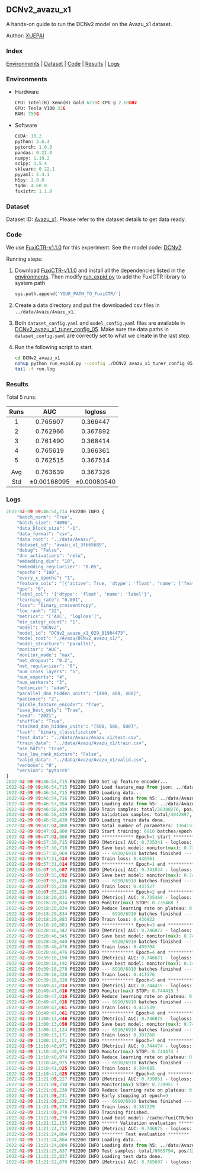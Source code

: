 ## DCNv2_avazu_x1

A hands-on guide to run the DCNv2 model on the Avazu_x1 dataset.

Author: [XUEPAI](https://github.com/xue-pai)

### Index
[Environments](#Environments) | [Dataset](#Dataset) | [Code](#Code) | [Results](#Results) | [Logs](#Logs)

### Environments
+ Hardware

  ```python
  CPU: Intel(R) Xeon(R) Gold 6278C CPU @ 2.60GHz
  GPU: Tesla V100 32G
  RAM: 755G

  ```

+ Software

  ```python
  CUDA: 10.2
  python: 3.6.4
  pytorch: 1.0.0
  pandas: 0.22.0
  numpy: 1.19.2
  scipy: 1.5.4
  sklearn: 0.22.1
  pyyaml: 5.4.1
  h5py: 2.8.0
  tqdm: 4.60.0
  fuxictr: 1.1.0

  ```

### Dataset
Dataset ID: [Avazu_x1](https://github.com/openbenchmark/BARS/blob/master/ctr_prediction/datasets/Avazu/README.md#Avazu_x1). Please refer to the dataset details to get data ready.

### Code

We use [FuxiCTR-v1.1.0](https://github.com/xue-pai/FuxiCTR/tree/v1.1.0) for this experiment. See the model code: [DCNv2](https://github.com/xue-pai/FuxiCTR/blob/v1.1.0/fuxictr/pytorch/models/DCNv2.py).

Running steps:

1. Download [FuxiCTR-v1.1.0](https://github.com/xue-pai/FuxiCTR/archive/refs/tags/v1.1.0.zip) and install all the dependencies listed in the [environments](#environments). Then modify [run_expid.py](./run_expid.py#L5) to add the FuxiCTR library to system path
    
    ```python
    sys.path.append('YOUR_PATH_TO_FuxiCTR/')
    ```

2. Create a data directory and put the downloaded csv files in `../data/Avazu/Avazu_x1`.

3. Both `dataset_config.yaml` and `model_config.yaml` files are available in [DCNv2_avazu_x1_tuner_config_05](./DCNv2_avazu_x1_tuner_config_05). Make sure the data paths in `dataset_config.yaml` are correctly set to what we create in the last step.

4. Run the following script to start.

    ```bash
    cd DCNv2_avazu_x1
    nohup python run_expid.py --config ./DCNv2_avazu_x1_tuner_config_05 --expid DCNv2_avazu_x1_029_81904473 --gpu 0 > run.log &
    tail -f run.log
    ```

### Results

Total 5 runs:

| Runs | AUC | logloss  |
|:--------------------:|:--------------------:|:--------------------:|
| 1 | 0.765607 | 0.366447  |
| 2 | 0.762966 | 0.367892  |
| 3 | 0.761490 | 0.368414  |
| 4 | 0.765619 | 0.366361  |
| 5 | 0.762515 | 0.367514  |
| | | | 
| Avg | 0.763639 | 0.367326 |
| Std | &#177;0.00168095 | &#177;0.00080540 |


### Logs
```python
2022-02-09 09:46:54,714 P62200 INFO {
    "batch_norm": "True",
    "batch_size": "4096",
    "data_block_size": "-1",
    "data_format": "csv",
    "data_root": "../data/Avazu/",
    "dataset_id": "avazu_x1_3fb65689",
    "debug": "False",
    "dnn_activations": "relu",
    "embedding_dim": "10",
    "embedding_regularizer": "0.05",
    "epochs": "100",
    "every_x_epochs": "1",
    "feature_cols": "[{'active': True, 'dtype': 'float', 'name': ['feat_1', 'feat_2', 'feat_3', 'feat_4', 'feat_5', 'feat_6', 'feat_7', 'feat_8', 'feat_9', 'feat_10', 'feat_11', 'feat_12', 'feat_13', 'feat_14', 'feat_15', 'feat_16', 'feat_17', 'feat_18', 'feat_19', 'feat_20', 'feat_21', 'feat_22'], 'type': 'categorical'}]",
    "gpu": "6",
    "label_col": "{'dtype': 'float', 'name': 'label'}",
    "learning_rate": "0.001",
    "loss": "binary_crossentropy",
    "low_rank": "32",
    "metrics": "['AUC', 'logloss']",
    "min_categr_count": "1",
    "model": "DCNv2",
    "model_id": "DCNv2_avazu_x1_029_81904473",
    "model_root": "./Avazu/DCNv2_avazu_x1/",
    "model_structure": "parallel",
    "monitor": "AUC",
    "monitor_mode": "max",
    "net_dropout": "0.2",
    "net_regularizer": "0",
    "num_cross_layers": "5",
    "num_experts": "4",
    "num_workers": "3",
    "optimizer": "adam",
    "parallel_dnn_hidden_units": "[400, 400, 400]",
    "patience": "2",
    "pickle_feature_encoder": "True",
    "save_best_only": "True",
    "seed": "2021",
    "shuffle": "True",
    "stacked_dnn_hidden_units": "[500, 500, 500]",
    "task": "binary_classification",
    "test_data": "../data/Avazu/Avazu_x1/test.csv",
    "train_data": "../data/Avazu/Avazu_x1/train.csv",
    "use_hdf5": "True",
    "use_low_rank_mixture": "False",
    "valid_data": "../data/Avazu/Avazu_x1/valid.csv",
    "verbose": "0",
    "version": "pytorch"
}
2022-02-09 09:46:54,715 P62200 INFO Set up feature encoder...
2022-02-09 09:46:54,715 P62200 INFO Load feature_map from json: ../data/Avazu/avazu_x1_3fb65689/feature_map.json
2022-02-09 09:46:54,715 P62200 INFO Loading data...
2022-02-09 09:46:54,716 P62200 INFO Loading data from h5: ../data/Avazu/avazu_x1_3fb65689/train.h5
2022-02-09 09:46:57,984 P62200 INFO Loading data from h5: ../data/Avazu/avazu_x1_3fb65689/valid.h5
2022-02-09 09:46:58,439 P62200 INFO Train samples: total/28300276, pos/4953382, neg/23346894, ratio/17.50%, blocks/1
2022-02-09 09:46:58,439 P62200 INFO Validation samples: total/4042897, pos/678699, neg/3364198, ratio/16.79%, blocks/1
2022-02-09 09:46:58,439 P62200 INFO Loading train data done.
2022-02-09 09:47:02,800 P62200 INFO Total number of parameters: 13641311.
2022-02-09 09:47:02,800 P62200 INFO Start training: 6910 batches/epoch
2022-02-09 09:47:02,800 P62200 INFO ************ Epoch=1 start ************
2022-02-09 09:57:30,715 P62200 INFO [Metrics] AUC: 0.735341 - logloss: 0.401525
2022-02-09 09:57:30,718 P62200 INFO Save best model: monitor(max): 0.735341
2022-02-09 09:57:30,969 P62200 INFO --- 6910/6910 batches finished ---
2022-02-09 09:57:31,014 P62200 INFO Train loss: 0.440361
2022-02-09 09:57:31,014 P62200 INFO ************ Epoch=1 end ************
2022-02-09 10:07:55,087 P62200 INFO [Metrics] AUC: 0.741034 - logloss: 0.398595
2022-02-09 10:07:55,092 P62200 INFO Save best model: monitor(max): 0.741034
2022-02-09 10:07:55,186 P62200 INFO --- 6910/6910 batches finished ---
2022-02-09 10:07:55,238 P62200 INFO Train loss: 0.437527
2022-02-09 10:07:55,238 P62200 INFO ************ Epoch=2 end ************
2022-02-09 10:18:20,831 P62200 INFO [Metrics] AUC: 0.735468 - logloss: 0.401683
2022-02-09 10:18:20,834 P62200 INFO Monitor(max) STOP: 0.735468 !
2022-02-09 10:18:20,834 P62200 INFO Reduce learning rate on plateau: 0.000100
2022-02-09 10:18:20,834 P62200 INFO --- 6910/6910 batches finished ---
2022-02-09 10:18:20,883 P62200 INFO Train loss: 0.436922
2022-02-09 10:18:20,883 P62200 INFO ************ Epoch=3 end ************
2022-02-09 10:28:46,342 P62200 INFO [Metrics] AUC: 0.746072 - logloss: 0.396386
2022-02-09 10:28:46,345 P62200 INFO Save best model: monitor(max): 0.746072
2022-02-09 10:28:46,440 P62200 INFO --- 6910/6910 batches finished ---
2022-02-09 10:28:46,476 P62200 INFO Train loss: 0.409704
2022-02-09 10:28:46,476 P62200 INFO ************ Epoch=4 end ************
2022-02-09 10:39:18,190 P62200 INFO [Metrics] AUC: 0.746671 - logloss: 0.396357
2022-02-09 10:39:18,192 P62200 INFO Save best model: monitor(max): 0.746671
2022-02-09 10:39:18,278 P62200 INFO --- 6910/6910 batches finished ---
2022-02-09 10:39:18,328 P62200 INFO Train loss: 0.411576
2022-02-09 10:39:18,328 P62200 INFO ************ Epoch=5 end ************
2022-02-09 10:49:47,014 P62200 INFO [Metrics] AUC: 0.744415 - logloss: 0.396939
2022-02-09 10:49:47,016 P62200 INFO Monitor(max) STOP: 0.744415 !
2022-02-09 10:49:47,016 P62200 INFO Reduce learning rate on plateau: 0.000010
2022-02-09 10:49:47,016 P62200 INFO --- 6910/6910 batches finished ---
2022-02-09 10:49:47,061 P62200 INFO Train loss: 0.412539
2022-02-09 10:49:47,061 P62200 INFO ************ Epoch=6 end ************
2022-02-09 11:00:13,046 P62200 INFO [Metrics] AUC: 0.746875 - logloss: 0.395796
2022-02-09 11:00:13,050 P62200 INFO Save best model: monitor(max): 0.746875
2022-02-09 11:00:13,124 P62200 INFO --- 6910/6910 batches finished ---
2022-02-09 11:00:13,171 P62200 INFO Train loss: 0.397268
2022-02-09 11:00:13,171 P62200 INFO ************ Epoch=7 end ************
2022-02-09 11:10:40,971 P62200 INFO [Metrics] AUC: 0.744474 - logloss: 0.397344
2022-02-09 11:10:40,974 P62200 INFO Monitor(max) STOP: 0.744474 !
2022-02-09 11:10:40,974 P62200 INFO Reduce learning rate on plateau: 0.000001
2022-02-09 11:10:40,975 P62200 INFO --- 6910/6910 batches finished ---
2022-02-09 11:10:41,025 P62200 INFO Train loss: 0.394685
2022-02-09 11:10:41,025 P62200 INFO ************ Epoch=8 end ************
2022-02-09 11:21:09,227 P62200 INFO [Metrics] AUC: 0.739951 - logloss: 0.400502
2022-02-09 11:21:09,230 P62200 INFO Monitor(max) STOP: 0.739951 !
2022-02-09 11:21:09,230 P62200 INFO Reduce learning rate on plateau: 0.000001
2022-02-09 11:21:09,231 P62200 INFO Early stopping at epoch=9
2022-02-09 11:21:09,231 P62200 INFO --- 6910/6910 batches finished ---
2022-02-09 11:21:09,270 P62200 INFO Train loss: 0.387229
2022-02-09 11:21:09,270 P62200 INFO Training finished.
2022-02-09 11:21:09,270 P62200 INFO Load best model: /cache/FuxiCTR/benchmarks/Avazu/DCNv2_avazu_x1/avazu_x1_3fb65689/DCNv2_avazu_x1_029_81904473.model
2022-02-09 11:21:12,155 P62200 INFO ****** Validation evaluation ******
2022-02-09 11:21:24,712 P62200 INFO [Metrics] AUC: 0.746875 - logloss: 0.395796
2022-02-09 11:21:24,804 P62200 INFO ******** Test evaluation ********
2022-02-09 11:21:24,804 P62200 INFO Loading data...
2022-02-09 11:21:24,804 P62200 INFO Loading data from h5: ../data/Avazu/avazu_x1_3fb65689/test.h5
2022-02-09 11:21:25,837 P62200 INFO Test samples: total/8085794, pos/1232985, neg/6852809, ratio/15.25%, blocks/1
2022-02-09 11:21:25,837 P62200 INFO Loading test data done.
2022-02-09 11:21:52,879 P62200 INFO [Metrics] AUC: 0.765607 - logloss: 0.366447

```
